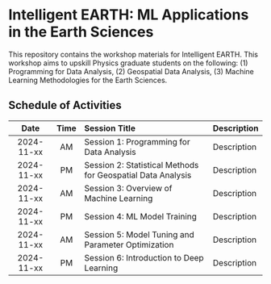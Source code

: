 # Intelligent EARTH: ML Applications in the Earth Sciences
This repository contains the workshop materials for Intelligent EARTH. This workshop aims to upskill Physics graduate students on the following: (1) Programming for Data Analysis, (2) Geospatial Data Analysis, (3) Machine Learning Methodologies for the Earth Sciences.

## Schedule of Activities

| Date | Time | Session Title | Description |
| :---: | :---: | :--- |  :--- |
| 2024-11-xx | AM | Session 1: Programming for Data Analysis | Description |
| 2024-11-xx | PM | Session 2: Statistical Methods for Geospatial Data Analysis | Description |
| 2024-11-xx | AM | Session 3: Overview of Machine Learning | Description |
| 2024-11-xx | PM | Session 4: ML Model Training | Description |
| 2024-11-xx | AM | Session 5: Model Tuning and Parameter Optimization | Description |
| 2024-11-xx | PM | Session 6: Introduction to Deep Learning | Description |
